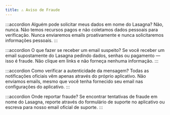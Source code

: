 ```yaml
---
title: ⚠️ Aviso de Fraude
---
```


:::accordion Alguém pode solicitar meus dados em nome do Lasagna?
Não, nunca. Não temos recursos pagos e não coletamos dados pessoais para verificação. Nunca enviaremos emails proativamente e nunca solicitaremos informações pessoais.
:::

:::accordion O que fazer se receber um email suspeito?
Se você receber um email supostamente do Lasagna pedindo dados, senhas ou pagamento — isso é fraude. Não clique em links e não forneça nenhuma informação.
:::

:::accordion Como verificar a autenticidade da mensagem?
Todas as notificações oficiais vêm apenas através do próprio aplicativo. Não enviamos emails, mesmo que você tenha fornecido seu email nas configurações do aplicativo.
:::

:::accordion Onde reportar fraude?
Se encontrar tentativas de fraude em nome do Lasagna, reporte através do formulário de suporte no aplicativo ou escreva para nosso email oficial de suporte.
:::


